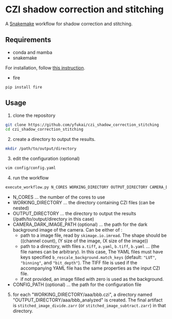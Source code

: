 # CZI shadow correction and stitching

A [Snakemake](https://snakemake.readthedocs.io) workflow for shadow correction and stitching.

## Requirements
- conda and mamba
- snakemake

For installation, follow [this instruction](https://snakemake.readthedocs.io/en/stable/getting_started/installation.html).

- fire
```
pip install fire
```

## Usage
1. clone the repository 
```bash
git clone https://github.com/yfukai/czi_shadow_correction_stitching
cd czi_shadow_correction_stitching
```
2. create a directory to output the results.
```bash
mkdir /path/to/output/directory
```
3. edit the configuration (optional)
```bash
vim config/config.yaml
```
4. run the workflow
```bash
execute_workflow.py N_CORES WORKING_DIRECTORY OUTPUT_DIRECTORY CAMERA_DARK_IMAGE_PATH --config CONFIG_PATH
```
- N_CORES ... the number of the cores to use
- WORKING_DIRECTORY ... the directory containing CZI files (can be nested)
- OUTPUT_DIRECTORY ... the directory to output the results (/path/to/output/directory in this case)
- CAMERA_DARK_IMAGE_PATH (optional) ... the path for the dark background image of the camera. Can be either of :
  - path to a image file, read by `skimage.io.imread`. The shape should be ((channel count), (Y size of the image, (X size of the image))
  - path to a directory, with files `a.tiff`, `a.yaml`, `b.tiff`, `b.yaml` ... (the file names can be arbitrary).
    In this case, The YAML files must have keys specified `b_rescale_background.match_keys` (default: `"LUT"`, `"binning"`, and `"bit_depth"`). 
    The TIFF file is used if the accompanying YAML file has the same properties as the input CZI file.
  - if not provided, an image filled with zero is used as the background.
- CONFIG_PATH (optional) ... the path for the configuration file

5. for each "WORKING_DIRECTORY/aaa/bbb.czi", a directory named "OUTPUT_DIRECTORY/aaa/bbb_analyzed" is created.
   The final artifact is `stitched_image_divide.zarr` (or `stitched_image_subtract.zarr`) in that directory.
